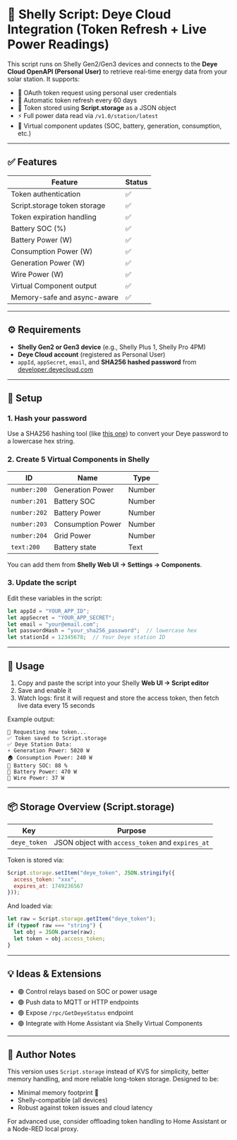 
# 📡 Shelly Script: Deye Cloud Integration (Token Refresh + Live Power Readings)

This script runs on Shelly Gen2/Gen3 devices and connects to the **Deye Cloud OpenAPI (Personal User)** to retrieve real-time energy data from your solar station. It supports:

- 🔐 OAuth token request using personal user credentials
- 🔄 Automatic token refresh every 60 days
- 💾 Token stored using **Script.storage** as a JSON object
- ⚡ Full power data read via `/v1.0/station/latest`
- 🔢 Virtual component updates (SOC, battery, generation, consumption, etc.)

---

## ✅ Features

| Feature                       | Status |
|------------------------------|--------|
| Token authentication         | ✅      |
| Script.storage token storage | ✅      |
| Token expiration handling    | ✅      |
| Battery SOC (%)              | ✅      |
| Battery Power (W)            | ✅      |
| Consumption Power (W)        | ✅      |
| Generation Power (W)         | ✅      |
| Wire Power (W)               | ✅      |
| Virtual Component output     | ✅      |
| Memory-safe and async-aware | ✅      |

---

## ⚙️ Requirements

- **Shelly Gen2 or Gen3 device** (e.g., Shelly Plus 1, Shelly Pro 4PM)
- **Deye Cloud account** (registered as Personal User)
- `appId`, `appSecret`, `email`, and **SHA256 hashed password** from [developer.deyecloud.com](https://developer.deyecloud.com)

---

## 🔐 Setup

### 1. Hash your password
Use a SHA256 hashing tool (like [this one](https://emn178.github.io/online-tools/sha256.html)) to convert your Deye password to a lowercase hex string.

### 2. Create 5 Virtual Components in Shelly

| ID           | Name                | Type     |
|--------------|---------------------|----------|
| `number:200` | Generation Power    | Number   |
| `number:201` | Battery SOC         | Number   |
| `number:202` | Battery Power       | Number   |
| `number:203` | Consumption Power   | Number   |
| `number:204` | Grid Power          | Number   |
| `text:200`   | Battery state       | Text     |

You can add them from **Shelly Web UI → Settings → Components**.

### 3. Update the script

Edit these variables in the script:

```js
let appId = "YOUR_APP_ID";
let appSecret = "YOUR_APP_SECRET";
let email = "your@email.com";
let passwordHash = "your_sha256_password";  // lowercase hex
let stationId = 12345678;  // Your Deye station ID
```

---

## 🚀 Usage

1. Copy and paste the script into your Shelly **Web UI → Script editor**
2. Save and enable it
3. Watch logs: first it will request and store the access token, then fetch live data every 15 seconds

Example output:

```
🔐 Requesting new token...
✅ Token saved to Script.storage
✅ Deye Station Data:
⚡ Generation Power: 5020 W
🏠 Consumption Power: 240 W
🔋 Battery SOC: 88 %
🔋 Battery Power: 470 W
🧲 Wire Power: 37 W
```

---

## 📦 Storage Overview (Script.storage)

| Key           | Purpose                  |
|----------------|---------------------------|
| `deye_token`   | JSON object with `access_token` and `expires_at` |

Token is stored via:

```js
Script.storage.setItem("deye_token", JSON.stringify({
  access_token: "xxx",
  expires_at: 1749236567
}));
```

And loaded via:

```js
let raw = Script.storage.getItem("deye_token");
if (typeof raw === "string") {
  let obj = JSON.parse(raw);
  let token = obj.access_token;
}
```

---

## 💡 Ideas & Extensions

- 🟢 Control relays based on SOC or power usage
- 🟢 Push data to MQTT or HTTP endpoints
- 🟢 Expose `/rpc/GetDeyeStatus` endpoint
- 🟢 Integrate with Home Assistant via Shelly Virtual Components

---

## 🧠 Author Notes

This version uses `Script.storage` instead of KVS for simplicity, better memory handling, and more reliable long-token storage. Designed to be:

- Minimal memory footprint 🧵
- Shelly-compatible (all devices)
- Robust against token issues and cloud latency

For advanced use, consider offloading token handling to Home Assistant or a Node-RED local proxy.
